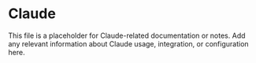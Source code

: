 # Claude

This file is a placeholder for Claude-related documentation or notes. Add any relevant information about Claude usage, integration, or configuration here.

